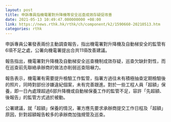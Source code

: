 ```yaml
---
layout: post
title: 申訴專員指機電署對升降機等安全巡查成效存疑促改善
date: 2021-05-13 10:49:47.000000000 +08:00
link: https://news.rthk.hk/rthk/ch/component/k2/1590660-20210513.htm
categories: rthk
---
```


申訴專員公署發表兩份主動調查報告，指出機電署對升降機及自動梯安全的監管有6項不足之處，公署向機電署提出合共11項改善建議。 

報告指出，機電署對升降機及自動梯安全巡查機制成效存疑，巡查欠缺針對性，而在巡查前先聯絡承辦商的做法亦削弱巡查阻嚇力。 

報告表示，機電署有需要提升檢驗工作監管，指署方過往未有積極抽查定期檢驗後的照片，同時對部份涉嫌違紀個案，未有完善跟進。對於一些工程人員「超額」保養，即一日內處理超過6部升降機或自動梯保養工作的監管不足，容許「先超額、後報告」的監管方式過於被動。 

公署建議，就「超額」保養的情況，署方應先要求承辦商提交工作日程及「超額」原因，針對超額報告較多的承辦商加強規管及巡查。
